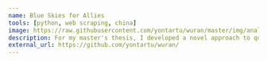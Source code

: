 ```yaml
---
name: Blue Skies for Allies
tools: [python, web scraping, china]
image: https://raw.githubusercontent.com/yontartu/wuran/master/img/analysis/16_top_21_estimates.png
description: For my master's thesis, I developed a novel approach to quantifying China's foreign affairs using air pollution particulate matter data.
external_url: https://github.com/yontartu/wuran/
---
```

